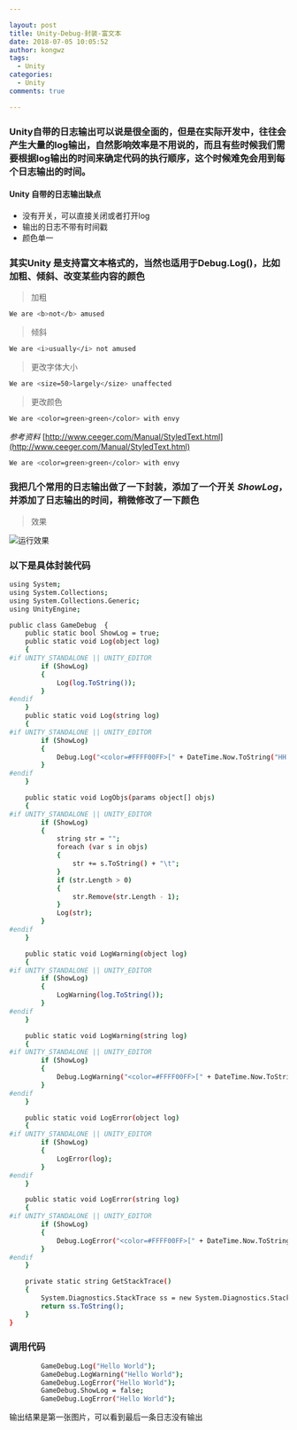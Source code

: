 ```yaml
---

layout: post
title: Unity-Debug-封装-富文本
date: 2018-07-05 10:05:52
author: kongwz
tags:
  - Unity
categories:
  - Unity
comments: true

---
```


### Unity自带的日志输出可以说是很全面的，但是在实际开发中，往往会产生大量的log输出，自然影响效率是不用说的，而且有些时候我们需要根据log输出的时间来确定代码的执行顺序，这个时候难免会用到每个日志输出的时间。
#### Unity 自带的日志输出缺点
- 没有开关，可以直接关闭或者打开log
- 输出的日志不带有时间戳
- 颜色单一

<!--more-->

### 其实Unity 是支持富文本格式的，当然也适用于Debug.Log()，比如加粗、倾斜、改变某些内容的颜色
> 加粗 

```bash
We are <b>not</b> amused 
```
> 倾斜

```bash
We are <i>usually</i> not amused
```

> 更改字体大小

```bash
We are <size=50>largely</size> unaffected  
```

> 更改颜色

```bash
We are <color=green>green</color> with envy 
```

*参考资料*
  [http://www.ceeger.com/Manual/StyledText.html](http://www.ceeger.com/Manual/StyledText.html)

```bash
We are <color=green>green</color> with envy
```
### 我把几个常用的日志输出做了一下封装，添加了一个开关 *ShowLog*，并添加了日志输出的时间，稍微修改了一下颜色

> 效果

![运行效果](https://blogimages-1253307164.cos.ap-shanghai.myqcloud.com/debug.png)

### 以下是具体封装代码

```bash
using System;
using System.Collections;
using System.Collections.Generic;
using UnityEngine;

public class GameDebug  {
    public static bool ShowLog = true;
    public static void Log(object log)
    {
#if UNITY_STANDALONE || UNITY_EDITOR
        if (ShowLog)
        {
            Log(log.ToString());
        }
#endif
    }
    public static void Log(string log)
    {
#if UNITY_STANDALONE || UNITY_EDITOR
        if (ShowLog)
        {
            Debug.Log("<color=#FFFF00FF>[" + DateTime.Now.ToString("HH:mm:ss:ffff") + "]</color>  " + log);
        }
#endif
    }

    public static void LogObjs(params object[] objs)
    {
#if UNITY_STANDALONE || UNITY_EDITOR
        if (ShowLog)
        {
            string str = "";
            foreach (var s in objs)
            {
                str += s.ToString() + "\t";
            }
            if (str.Length > 0)
            {
                str.Remove(str.Length - 1);
            }
            Log(str);
        }
#endif
    }

    public static void LogWarning(object log)
    {
#if UNITY_STANDALONE || UNITY_EDITOR
        if (ShowLog)
        {
            LogWarning(log.ToString());
        }
#endif
    }

    public static void LogWarning(string log)
    {
#if UNITY_STANDALONE || UNITY_EDITOR
        if (ShowLog)
        {
            Debug.LogWarning("<color=#FFFF00FF>[" + DateTime.Now.ToString("HH:mm:ss:ffff") + "]</color>  " + log);
        }
#endif
    }

    public static void LogError(object log)
    {
#if UNITY_STANDALONE || UNITY_EDITOR
        if (ShowLog)
        {
            LogError(log);
        }
#endif
    }

    public static void LogError(string log)
    {
#if UNITY_STANDALONE || UNITY_EDITOR
        if (ShowLog)
        {
            Debug.LogError("<color=#FFFF00FF>[" + DateTime.Now.ToString("HH:mm:ss:ffff") + "]</color>  " + log + "\n" + GetStackTrace());
        }
#endif
    }

    private static string GetStackTrace()
    {
        System.Diagnostics.StackTrace ss = new System.Diagnostics.StackTrace(true);
        return ss.ToString();
    }
}
```

### 调用代码
```bash
		GameDebug.Log("Hello World");
        GameDebug.LogWarning("Hello World");
        GameDebug.LogError("Hello World");
        GameDebug.ShowLog = false;
        GameDebug.LogError("Hello World");
```
输出结果是第一张图片，可以看到最后一条日志没有输出